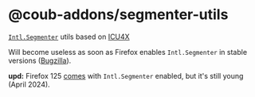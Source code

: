# @coub-addons/segmenter-utils

[`Intl.Segmenter`][intl.segmenter] utils based on [ICU4X]

Will become useless as soon as Firefox enables `Intl.Segmenter` in stable versions ([Bugzilla](https://bugzilla.mozilla.org/show_bug.cgi?id=1423593)).

**upd:** Firefox 125 [comes][ff125-rel-notes] with `Intl.Segmenter` enabled, but it's still young (April 2024).

<!-- links -->

[intl.segmenter]: https://developer.mozilla.org/en-US/docs/Web/JavaScript/Reference/Global_Objects/Intl/Segmenter
[icu4x]: https://github.com/unicode-org/icu4x
[ff125-rel-notes]: https://www.mozilla.org/en-US/firefox/125.0.1/releasenotes/
